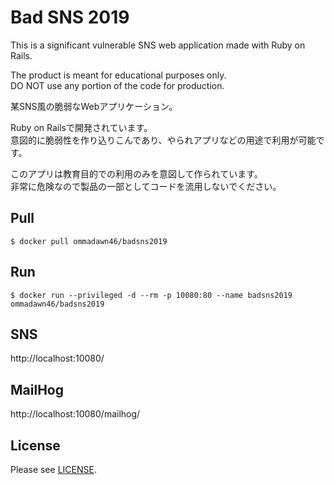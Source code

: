 # Bad SNS 2019

This is a significant vulnerable SNS web application made with Ruby on Rails.

The product is meant for educational purposes only.  
DO NOT use any portion of the code for production.

某SNS風の脆弱なWebアプリケーション。

Ruby on Railsで開発されています。  
意図的に脆弱性を作り込りこんであり、やられアプリなどの用途で利用が可能です。  

このアプリは教育目的での利用のみを意図して作られています。  
非常に危険なので製品の一部としてコードを流用しないでください。

## Pull

```
$ docker pull ommadawn46/badsns2019
```

## Run

```
$ docker run --privileged -d --rm -p 10080:80 --name badsns2019 ommadawn46/badsns2019
```

## SNS

http://localhost:10080/

## MailHog

http://localhost:10080/mailhog/

## License

Please see [LICENSE](https://github.com/ommadawn46/badsns2019/blob/master/LICENSE).
